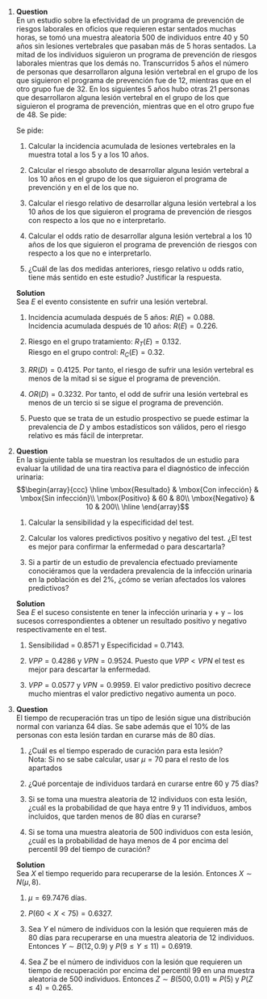 1.  **Question**\
    En un estudio sobre la efectividad de un programa de prevención de
    riesgos laborales en oficios que requieren estar sentados muchas
    horas, se tomó una muestra aleatoria 500 de individuos entre 40 y 50
    años sin lesiones vertebrales que pasaban más de 5 horas sentados.
    La mitad de los individuos siguieron un programa de prevención de
    riesgos laborales mientras que los demás no. Transcurridos 5 años el
    número de personas que desarrollaron alguna lesión vertebral en el
    grupo de los que siguieron el programa de prevención fue de 12,
    mientras que en el otro grupo fue de 32. En los siguientes 5 años
    hubo otras 21 personas que desarrollaron alguna lesión vertebral en
    el grupo de los que siguieron el programa de prevención, mientras
    que en el otro grupo fue de 48. Se pide:

    Se pide:

    1.  Calcular la incidencia acumulada de lesiones vertebrales en la
        muestra total a los 5 y a los 10 años.

    2.  Calcular el riesgo absoluto de desarrollar alguna lesión
        vertebral a los 10 años en el grupo de los que siguieron el
        programa de prevención y en el de los que no.

    3.  Calcular el riesgo relativo de desarrollar alguna lesión
        vertebral a los 10 años de los que siguieron el programa de
        prevención de riesgos con respecto a los que no e interpretarlo.

    4.  Calcular el odds ratio de desarrollar alguna lesión vertebral a
        los 10 años de los que siguieron el programa de prevención de
        riesgos con respecto a los que no e interpretarlo.

    5.  ¿Cuál de las dos medidas anteriores, riesgo relativo u odds
        ratio, tiene más sentido en este estudio? Justificar la
        respuesta.

    **Solution**\
    Sea $E$ el evento consistente en sufrir una lesión vertebral.

    1.  Incidencia acumulada después de 5 años: $R(E)=0.088$.\
        Incidencia acumulada después de 10 años: $R(E)=0.226$.

    2.  Riesgo en el grupo tratamiento: $R_T(E)=0.132$.\
        Riesgo en el grupo control: $R_C(E)=0.32$.

    3.  $RR(D)=0.4125$. Por tanto, el riesgo de sufrir una lesión
        vertebral es menos de la mitad si se sigue el programa de
        prevención.

    4.  $OR(D)=0.3232$. Por tanto, el odd de sufrir una lesión vertebral
        es menos de un tercio si se sigue el programa de prevención.

    5.  Puesto que se trata de un estudio prospectivo se puede estimar
        la prevalencia de $D$ y ambos estadísticos son válidos, pero el
        riesgo relativo es más fácil de interpretar.

2.  **Question**\
    En la siguiente tabla se muestran los resultados de un estudio para
    evaluar la utilidad de una tira reactiva para el diagnóstico de
    infección urinaria: $$\begin{array}{ccc}
      \hline
      \mbox{Resultado} & \mbox{Con infección} & \mbox{Sin infección}\\
      \mbox{Positivo} & 60 & 80\\
      \mbox{Negativo} & 10 & 200\\
      \hline
      \end{array}$$

    1.  Calcular la sensibilidad y la especificidad del test.

    2.  Calcular los valores predictivos positivo y negativo del test.
        ¿El test es mejor para confirmar la enfermedad o para
        descartarla?

    3.  Si a partir de un estudio de prevalencia efectuado previamente
        conociéramos que la verdadera prevalencia de la infección
        urinaria en la población es del 2%, ¿cómo se verían afectados
        los valores predictivos?

    **Solution**\
    Sea $E$ el suceso consistente en tener la infección urinaria y $+$ y
    $-$ los sucesos correspondientes a obtener un resultado positivo y
    negativo respectivamente en el test.

    1.  Sensibilidad = $0.8571$ y Especificidad = $0.7143$.

    2.  $VPP=0.4286$ y $VPN=0.9524$. Puesto que $VPP<VPN$ el test es
        mejor para descartar la enfermedad.

    3.  $VPP=0.0577$ y $VPN=0.9959$. El valor predictivo positivo
        decrece mucho mientras el valor predictivo negativo aumenta un
        poco.

3.  **Question**\
    El tiempo de recuperación tras un tipo de lesión sigue una
    distribución normal con varianza 64 días. Se sabe además que el 10%
    de las personas con esta lesión tardan en curarse más de 80 días.

    1.  ¿Cuál es el tiempo esperado de curación para esta lesión?\
        Nota: Si no se sabe calcular, usar $\mu=70$ para el resto de los
        apartados

    2.  ¿Qué porcentaje de individuos tardará en curarse entre 60 y 75
        días?

    3.  Si se toma una muestra aleatoria de 12 individuos con esta
        lesión, ¿cuál es la probabilidad de que haya entre 9 y 11
        individuos, ambos incluidos, que tarden menos de 80 días en
        curarse?

    4.  Si se toma una muestra aleatoria de 500 individuos con esta
        lesión, ¿cuál es la probabilidad de haya menos de 4 por encima
        del percentil 99 del tiempo de curación?

    **Solution**\
    Sea $X$ el tiempo requerido para recuperarse de la lesión. Entonces
    $X\sim N(\mu, 8)$.

    1.  $\mu=69.7476$ días.

    2.  $P(60<X<75) = 0.6327$.

    3.  Sea $Y$ el número de individuos con la lesión que requieren más
        de 80 días para recuperarse en una muestra aleatoria de 12
        individuos. Entonces $Y\sim B(12, 0.9)$ y
        $P(9\leq Y\leq 11)=0.6919$.

    4.  Sea $Z$ be el número de individuos con la lesión que requieren
        un tiempo de recuperación por encima del percentil 99 en una
        muestra aleatoria de 500 individuos. Entonces
        $Z\sim B(500, 0.01)\approx P(5)$ y $P(Z\leq 4)=0.265$.
